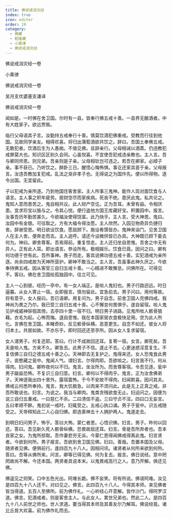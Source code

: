 ```yaml
---
title: 佛说戒消灾经
index: true
icon: editor
order: 19
category:
  - 佛藏
  - 乾隆藏
  - 小乘律
  - 佛说戒消灾经
---
```


佛说戒消灾经一卷  

小乘律  

佛说戒消灾经一卷  

吴月支优婆塞支谦译  

佛说戒消灾经一卷  

闻如是。一时佛在舍卫国。尔时有一县。皆奉行佛五戒十善。一县界无酿酒者。中有大姓家子。欲远贾贩。  

临行父母语其子言。汝勤持五戒奉行十善。慎莫饮酒犯佛重戒。受教而行往到他国。见故同学亲友。相得欢喜。将归出蒲萄酒欲共饮之。辞曰。吾国土奉佛五戒。无敢犯者。饮酒后生为人愚痴。不值见佛。且辞亲行。父母相诫以酒蒸。仍违教犯戒罪莫大也。知识区区别久会同。心虽悦喜。不宜使吾犯戒违亲教也。主人言。吾与卿同师恩。则兄弟。吾亲则是子亲。父母相钦岂可违之。若吾在卿家。必顺子亲。事不获已。乃听饮之。醉卧三日。醒悟心悔怖惧。事讫还家具首于亲。父母报言。汝违吾教加复犯戒。乱法之渐非孝子也。无得说之为国作先。便以所得物。逐令出国。无宜留此。  

子以犯戒为亲所逐。乃到他国住客舍家。主人所事三鬼神。能作人现对面饮食与人语言。主人事之积年疲劳。居财空尽而家疾病。死丧不绝。患厌此鬼。私共论之。鬼知人意而患苦之。鬼自相共议。此人财产空讫。正为吾耳。未曾有益。令相厌患。宜求珍宝以施与之。令其心悦。便行盗他方国王库藏好宝。积置园中。报言。汝事吾历年勤苦甚久。今欲福汝使得饶富。此乃快乎。主人言。受大神恩。鬼曰。汝园中有金银。可往取之。方有大福令得汝愿。主人欣然。入园见物奇异负摙归舍。辞谢受恩。明日欲设饮食。愿屈顾下。施设肴馔皆办。鬼神来诣门。见舍卫国人在主人舍。便奔走而去。主人追呼。请还今设微供皆已办具。大神既已顾下委去何为。神曰。卿舍尊客。吾焉得前。重复惊走。主人还归坐自思惟。吾舍之中无有异人。正有此人耳。即出语言。恭设所有。极相娱乐。饮食已竟。因问之曰。卿有何功德于世有此。吾所事神。畏子而走。客具说佛功德五戒十善。实犯酒戒为亲所逐。尚余四戒故为天神所营护。卿神不敢当之。主人言。吾虽事此神久厌之。今欲奉持佛五戒。因从客受三自归五戒十善。一心精进不敢懈怠。问佛所在。可得见不。客曰。佛在舍卫国给孤独园中。往立可见。  

主人一心到彼。经历一亭中。有一女人端正。是啖人鬼妇也。男子行路迥远。时日逼暮。从女人寄止一宿。女即报言。慎勿留此。宜急前去。男子问曰。用何等故。将有意乎。女人报曰。吾已语卿。用复问为。男子自念。前舍卫国人完佛四戒。我神尚为畏之乃尔。我已受三自归五戒十善。心不懈怠何畏惧乎。遂自留宿。啖人鬼见护戒威神徘徊其傍。去亭四十里一宿不归。明日男子进路。见鬼所啖人骸骨狼藉。衣毛为起。心怖而悔。退自思惟。我在本国家居衣食极快足用。空为此人所化。言佛在舍卫国。本睹奇妙。反见骸骨纵横。恶意更生。自念不如还。彼女人将归本土。共居如故。不亦乐乎。即时回还还至亭所。因从女人复求留宿。  

女人谓男子。何复还耶。答曰。行计不成故回还耳。复寄一宿。女言。卿死矣。吾夫是啖人鬼。方来不久。卿急去。此男子不信。遂止不去。心更迷惑淫意复生。不复信佛三自归之德五戒十善之心。天神即去无复护之。鬼得来还。女人恐鬼食此男子。哀愍藏之瓮中。鬼闻人气。谓妇言。尔得肉耶。吾欲啖之。妇言我不行。何从得肉。妇问鬼。卿昨夜何以不归。鬼言。坐汝所为。而舍尊客宿。令吾见逐。瓮中男子踰益恐怖。不复识三自归意。妇言。卿何以不得肉乎。鬼言。正为汝舍佛弟子。天神逐我出四十里外。露宿震怖。于今不安故不得肉。妇闻默喜。因问其夫。佛戒云何悉所奉持。鬼言。我大饥极急。以肉来不须问此。此是无上正真之戒。非吾所敢说也。妇言。为说之。我当与卿肉。鬼类贪残欲食无止。妇迫问之。因便为说三自归五重戒。一曰慈仁不杀。二曰清信不盗。三曰守贞不淫。四曰口无妄言。五曰孝顺不醉。鬼初说一戒时。妇辄受之。五戒心执口诵。男子于瓮中。识五戒随受之。天帝释知此二人心自归佛。即选善神五十人拥护两人。鬼遂走去。  

到明日妇问男子。怖乎。答曰大怖。蒙仁者恩。心悟识佛。妇言。男子。昨何以回还。答曰。吾见新久死人骸骨纵横。恐畏故屈还耳。妇言。骨是吾所弃者也。吾本良家之女。为鬼所掠取。吾作妻悲穷无诉。今蒙仁恩得闻佛戒得离此鬼。妇言贤者。今欲到何所。男子报言。吾欲到舍卫国见佛。妇曰。善哉。吾置本国及父母。随贤者见佛。便俱前行。逢四百九十八人。因相问讯。诸贤者从何所来欲到何所。答曰。吾等从佛所来。问言。卿等已得见佛。何为复去。报言。佛日说经。意中罔罔故尚不解。今还本国。两贤者具说本末。以鬼畏戒高行之人。意乃开解。俱还见佛。  

佛遥见之则笑。口中五色光出。阿难长跪。佛不妄笑。将有所说。佛语阿难。汝见是四百九十八人还不。对曰见之。佛言。此四百九十八人。今得其本师。来见佛者皆当得道。五百人至佛所。前为佛作礼。一心听经心开意解。皆作沙门。得阿罗汉道。佛言。犯酒戒者。则是客舍主人。与此女人。累世兄弟也。然此二人。是四百九十八人前世之师也。世人求道。要当得其本师及其善友尔乃解耳。佛说经竟。诸比丘皆大欢喜。前为佛作礼而去。  

